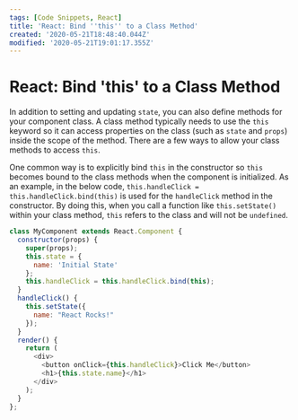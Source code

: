 ```yaml
---
tags: [Code Snippets, React]
title: 'React: Bind ''this'' to a Class Method'
created: '2020-05-21T18:48:40.044Z'
modified: '2020-05-21T19:01:17.355Z'
---
```


React: Bind 'this' to a Class Method
====================================

In addition to setting and updating ```state```, you can also define methods for your component class. A class method typically needs to use the ```this``` keyword so it can access properties on the class (such as ```state``` and ```props```) inside the scope of the method. There are a few ways to allow your class methods to access ```this```.

One common way is to explicitly bind ```this``` in the constructor so ```this``` becomes bound to the class methods when the component is initialized. As an example, in the below code, ```this.handleClick = this.handleClick.bind(this)``` is used for the ``handleClick`` method in the constructor. By doing this, when you call a function like ```this.setState()``` within your class method, ```this``` refers to the class and will not be ```undefined```.

``` javascript
class MyComponent extends React.Component {
  constructor(props) {
    super(props);
    this.state = {
      name: 'Initial State'
    };
    this.handleClick = this.handleClick.bind(this);
  }
  handleClick() {
    this.setState({
      name: "React Rocks!"
    });
  }
  render() {
    return (
      <div>
        <button onClick={this.handleClick}>Click Me</button>
        <h1>{this.state.name}</h1>
      </div>
    );
  }
};

```
